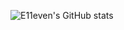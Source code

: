 ![E11even's GitHub stats](https://github-readme-stats.vercel.app/api?username=hamza-ihind&show=reviews,discussions_started,discussions_answered,prs_merged,prs_merged_percentage)
